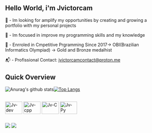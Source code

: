 ## Hello World, i'm Jvictorcam
🔎 - Im looking for amplify my opportunities by creating and growing a portfolio with my personal projects

🎯 - Im focused in improve my programming skills and my knowledge

🏅 - Enrroled in Cmpetitive Prgramming Since 2017-> OBI(Brazilian Informatics Olympiad) -> Gold and Bronze medalhist

📬 - Profissional Contact: jvictorcamcontact@proton.me 

## Quick Overview

 ![Anurag's github stats](https://github-readme-stats.vercel.app/api?username=Jvictorcam&show_icons=true&theme=aura)[![Top Langs](https://github-readme-stats.vercel.app/api/top-langs/?username=Jvictorcam&layout=compact&theme=aura)](https://github.com/anuraghazra/github-readme-stats)


<div style="display: inline_block"><br>
  <img align="center" alt="Jv-dev" height="40" width="55" src="https://cdn.jsdelivr.net/gh/devicons/devicon/icons/devicon/devicon-original.svg">
  <img align="center" alt="Jv-cpp" height="40" width="55" src="https://cdn.jsdelivr.net/gh/devicons/devicon/icons/cplusplus/cplusplus-original.svg">
  <img align="center" alt="Jv-C" height="40" width="55" src="https://cdn.jsdelivr.net/gh/devicons/devicon/icons/c/c-original.svg">
  <img align="center" alt="Jv-Py" height="40" width="55" src="https://cdn.jsdelivr.net/gh/devicons/devicon/icons/python/python-original.svg">
</div>

##

<div>
  <a href = "mailto:jvictorcamcontact@proton.me"><img src="https://img.shields.io/badge/ProtonMail-8B89CC?style=for-the-badge&logo=protonmail&logoColor=white" target="_blank"></a>
  <a href="https://www.linkedin.com/in/victor-camilo-3a5763248" target="_blank"><img src="https://img.shields.io/badge/-LinkedIn-%230077B5?style=for-the-badge&logo=linkedin&logoColor=white" target="_blank"></a> 
</div>




<!---
Jvictorcam/Jvictorcam is a ✨ special ✨ repository because its `README.md` (this file) appears on your GitHub profile.
You can click the Preview link to take a look at your changes.
--->
